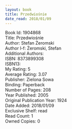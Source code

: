```yaml
---
layout: book
title: Przedwiośnie 
date_read: 2018/01/09
---
```


Book Id: 1904868<br />
Title: Przedwiośnie <br />
Author: Stefan Żeromski<br />
Author l-f: Żeromski, Stefan<br />
Additional Authors: <br />
ISBN: 8373899308<br />
ISBN13: <br />
My Rating: 5<br />
Average Rating: 3.07<br />
Publisher: Zielona Sowa<br />
Binding: Paperback<br />
Number of Pages: 208<br />
Year Published: 2005<br />
Original Publication Year: 1924<br />
Date Added: 2018/01/09<br />
Exclusive Shelf: read<br />
Read Count: 1<br />
Owned Copies: 0<br />

